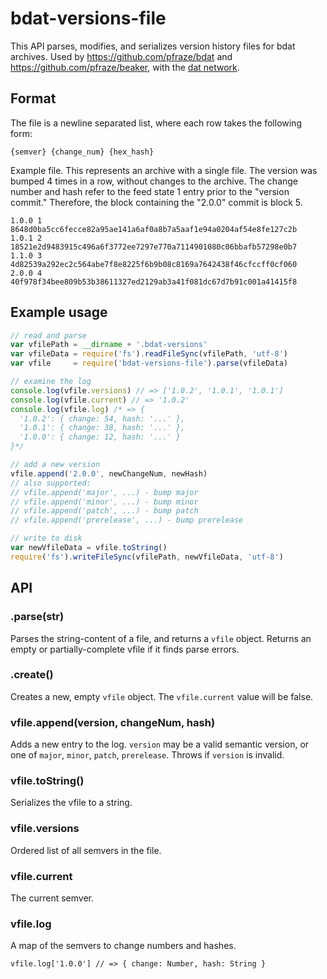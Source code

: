 # bdat-versions-file

This API parses, modifies, and serializes version history files for bdat archives.
Used by https://github.com/pfraze/bdat and https://github.com/pfraze/beaker, with the [dat network](https://github.com/maxogden/dat).

## Format

The file is a newline separated list, where each row takes the following form:

```
{semver} {change_num} {hex_hash}
```

Example file.
This represents an archive with a single file.
The version was bumped 4 times in a row, without changes to the archive.
The change number and hash refer to the feed state 1 entry prior to the "version commit."
Therefore, the block containing the "2.0.0" commit is block 5.

```
1.0.0 1 8648d0ba5cc6fecce82a95ae141a6af0a8b7a5aaf1e94a0204af54e8fe127c2b
1.0.1 2 18521e2d9483915c496a6f3772ee7297e770a7114901080c06bbafb57298e0b7
1.1.0 3 4d82539a292ec2c564abe7f8e8225f6b9b08c8169a7642438f46cfccff0cf060
2.0.0 4 40f978f34bee809b53b38611327ed2129ab3a41f081dc67d7b91c001a41415f8
```

## Example usage

```js
// read and parse
var vfilePath = __dirname + '.bdat-versions'
var vfileData = require('fs').readFileSync(vfilePath, 'utf-8')
var vfile     = require('bdat-versions-file').parse(vfileData)

// examine the log
console.log(vfile.versions) // => ['1.0.2', '1.0.1', '1.0.1']
console.log(vfile.current) // => '1.0.2'
console.log(vfile.log) /* => {
  '1.0.2': { change: 54, hash: '...' },
  '1.0.1': { change: 38, hash: '...' },
  '1.0.0': { change: 12, hash: '...' }
}*/

// add a new version
vfile.append('2.0.0', newChangeNum, newHash)
// also supported:
// vfile.append('major', ...) - bump major
// vfile.append('minor', ...) - bump minor
// vfile.append('patch', ...) - bump patch
// vfile.append('prerelease', ...) - bump prerelease

// write to disk
var newVfileData = vfile.toString()
require('fs').writeFileSync(vfilePath, newVfileData, 'utf-8')
```

## API

### .parse(str)

Parses the string-content of a file, and returns a `vfile` object.
Returns an empty or partially-complete vfile if it finds parse errors.

### .create()

Creates a new, empty `vfile` object.
The `vfile.current` value will be false.

### vfile.append(version, changeNum, hash)

Adds a new entry to the log.
`version` may be a valid semantic version, or one of `major`, `minor`, `patch`, `prerelease`.
Throws if `version` is invalid.

### vfile.toString()

Serializes the vfile to a string.

### vfile.versions

Ordered list of all semvers in the file.

### vfile.current

The current semver.

### vfile.log

A map of the semvers to change numbers and hashes.

```
vfile.log['1.0.0'] // => { change: Number, hash: String }
```